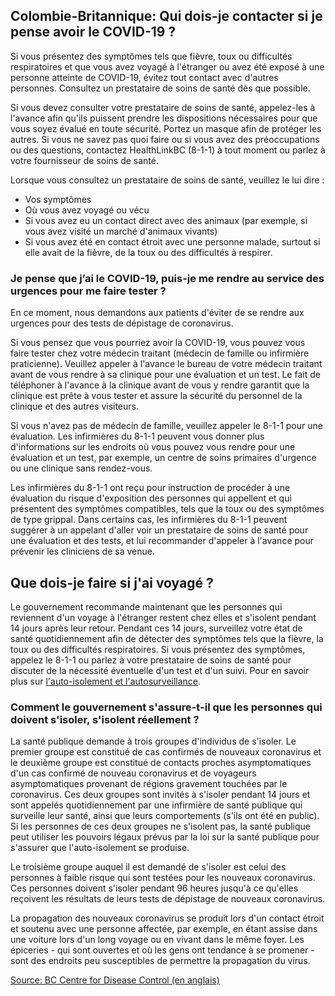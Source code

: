 ## Colombie-Britannique: Qui dois-je contacter si je pense avoir le COVID-19 ?

Si vous présentez des symptômes tels que fièvre, toux ou difficultés respiratoires et que vous avez voyagé à l'étranger ou avez été exposé à une personne atteinte de COVID-19, évitez tout contact avec d'autres personnes. Consultez un prestataire de soins de santé dès que possible.

Si vous devez consulter votre prestataire de soins de santé, appelez-les à l'avance afin qu'ils puissent prendre les dispositions nécessaires pour que vous soyez évalué en toute sécurité. Portez un masque afin de protéger les autres. Si vous ne savez pas quoi faire ou si vous avez des préoccupations ou des questions, contactez HealthLinkBC (8-1-1) à tout moment ou parlez à votre fournisseur de soins de santé.

Lorsque vous consultez un prestataire de soins de santé, veuillez le lui dire :

- Vos symptômes
- Où vous avez voyagé ou vécu
- Si vous avez eu un contact direct avec des animaux (par exemple, si vous avez visité un marché d'animaux vivants)
- Si vous avez été en contact étroit avec une personne malade, surtout si elle avait de la fièvre, de la toux ou des difficultés à respirer.

### Je pense que j’ai le COVID-19, puis-je me rendre au service des urgences pour me faire tester ?

En ce moment, nous demandons aux patients d'éviter de se rendre aux urgences pour des tests de dépistage de coronavirus.

Si vous pensez que vous pourriez avoir la COVID-19, vous pouvez vous faire tester chez votre médecin traitant (médecin de famille ou infirmière praticienne). Veuillez appeler à l'avance le bureau de votre médecin traitant avant de vous rendre à sa clinique pour une évaluation et un test. Le fait de téléphoner à l'avance à la clinique avant de vous y rendre garantit que la clinique est prête à vous tester et assure la sécurité du personnel de la clinique et des autres visiteurs.

Si vous n'avez pas de médecin de famille, veuillez appeler le 8-1-1 pour une évaluation. Les infirmières du 8-1-1 peuvent vous donner plus d'informations sur les endroits où vous pouvez vous rendre pour une évaluation et un test, par exemple, un centre de soins primaires d'urgence ou une clinique sans rendez-vous.

Les infirmières du 8-1-1 ont reçu pour instruction de procéder à une évaluation du risque d'exposition des personnes qui appellent et qui présentent des symptômes compatibles, tels que la toux ou des symptômes de type grippal. Dans certains cas, les infirmières du 8-1-1 peuvent suggérer à un appelant d'aller voir un prestataire de soins de santé pour une évaluation et des tests, et lui recommander d'appeler à l'avance pour prévenir les cliniciens de sa venue.

## Que dois-je faire si j'ai voyagé ?

Le gouvernement recommande maintenant que les personnes qui reviennent d'un voyage à l'étranger restent chez elles et s'isolent pendant 14 jours après leur retour. Pendant ces 14 jours, surveillez votre état de santé quotidiennement afin de détecter des symptômes tels que la fièvre, la toux ou des difficultés respiratoires. Si vous présentez des symptômes, appelez le 8-1-1 ou parlez à votre prestataire de soins de santé pour discuter de la nécessité éventuelle d'un test et d'un suivi. Pour en savoir plus sur [l'auto-isolement et l'autosurveillance](http://www.bccdc.ca/health-info/diseases-conditions/covid-19/testing-isolation).

### Comment le gouvernement s'assure-t-il que les personnes qui doivent s'isoler, s'isolent réellement ?

La santé publique demande à trois groupes d'individus de s'isoler. Le premier groupe est constitué de cas confirmés de nouveaux coronavirus et le deuxième groupe est constitué de contacts proches asymptomatiques d'un cas confirmé de nouveau coronavirus et de voyageurs asymptomatiques provenant de régions gravement touchées par le coronavirus. Ces deux groupes sont invités à s'isoler pendant 14 jours et sont appelés quotidiennement par une infirmière de santé publique qui surveille leur santé, ainsi que leurs comportements (s'ils ont été en public). Si les personnes de ces deux groupes ne s'isolent pas, la santé publique peut utiliser les pouvoirs légaux prévus par la loi sur la santé publique pour s'assurer que l'auto-isolement se produise.

Le troisième groupe auquel il est demandé de s'isoler est celui des personnes à faible risque qui sont testées pour les nouveaux coronavirus. Ces personnes doivent s'isoler pendant 96 heures jusqu'à ce qu'elles reçoivent les résultats de leurs tests de dépistage de nouveaux coronavirus.

La propagation des nouveaux coronavirus se produit lors d'un contact étroit et soutenu avec une personne affectée, par exemple, en étant assise dans une voiture lors d'un long voyage ou en vivant dans le même foyer. Les épiceries - qui sont ouvertes et où les gens ont tendance à se promener - sont des endroits peu susceptibles de permettre la propagation du virus.

[Source: BC Centre for Disease Control (en anglais)](<http://www.bccdc.ca/health-info/diseases-conditions/coronavirus-(novel)#Information--about--the--virus>)
